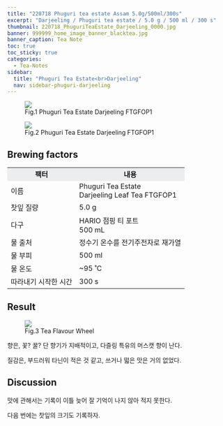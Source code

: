 ```yaml
---
title: "220718 Phuguri tea estate Assam 5.0g/500ml/300s"
excerpt: "Darjeeling / Phuguri tea estate / 5.0 g / 500 ml / 300 s"
thumbnail: 220718_PhuguriTeaEstate_Darjeeling_0000.jpg
banner: 999999_home_image_banner_blacktea.jpg
banner_caption: Tea Note
toc: true
toc_sticky: true
categories:
  - Tea-Notes
sidebar:
  title: "Phuguri Tea Estate<br>Darjeeling"
  nav: sidebar-phuguri-darjeeling
---
```


<figure class="align-center">
  <a href="{{ site.url }}{{ site.baseurl }}/assets/images/220718_PhuguriTeaEstate_Darjeeling_0000.png">
  <img src="{{ site.url }}{{ site.baseurl }}/assets/images/220718_PhuguriTeaEstate_Darjeeling_0000.png">
  </a>
  <figcaption>
  Fig.1 Phuguri Tea Estate Darjeeling FTGFOP1
  </figcaption>
</figure>

<figure class="align-center">
  <a href="{{ site.url }}{{ site.baseurl }}/assets/images/220718_PhuguriTeaEstate_Darjeeling_0002.png">
  <img src="{{ site.url }}{{ site.baseurl }}/assets/images/220718_PhuguriTeaEstate_Darjeeling_0002.png">
  </a>
  <figcaption>
  Fig.2 Phuguri Tea Estate Darjeeling FTGFOP1
  </figcaption>
</figure>

## Brewing factors

<div align="center">
  <table align = "center" >
      <tr bgcolor="#ebedef" align ="center">
      <td><b>팩터</b></td>
      <td><b>내용</b></td>
      </tr>
      <tr>
      <td>이름</td>
      <td>Phuguri Tea Estate<br>Darjeeling Leaf Tea FTGFOP1</td>
      </tr>
      <tr>
      <td>찻잎 질량</td>
      <td>5.0 g</td>
      </tr>
      <tr>
      <td>다구</td>
      <td>HARIO 점핑 티 포트<br>500 mL</td>
      </tr>
      <tr>
    <td>물 출처</td>
      <td>정수기 온수를 전기주전자로 재가열</td>
      </tr>
      <tr>
    <td>물 부피</td>
      <td>500 ml</td>
      </tr>
      <tr>
    <td>물 온도</td>
      <td>~95 ˚C</td>
      </tr>
      <tr>
    <td>따라내기 시작한 시간</td>
      <td>300 s</td>
      </tr>
  </table>
</div>


## Result

<figure style="width: 75%" class="align-center">
  <a href="{{ site.url }}{{ site.baseurl }}/assets/images/200417_TeaFlavourWheel_eng.png">
  <img src="{{ site.url }}{{ site.baseurl }}/assets/images/200417_TeaFlavourWheel_eng.png">
  </a>
  <figcaption>
  Fig.3 Tea Flavour Wheel
  </figcaption>
</figure>

향은, 꽃? 꿀? 단 향기가 지배적이고, 다즐링 특유의 머스캣 향이 난다.

질감은, 부드러워 타닌이 적은 것 같고, 쓰거나 떫은 맛은 거의 없었다.

## Discussion

맛에 관해서는 기록이 이틀 늦어 잘 기억이 나지 않아 적지 못한다.

다음 번에는 찻잎의 크기도 기록하자.
